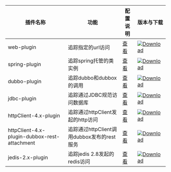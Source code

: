 |插件名称|功能|配置说明|版本与下载|
| ----------- |---------| ----------|----------|
|web-plugin|追踪指定的url访问| [查看](web-plugin) |[ ![Download](https://api.bintray.com/packages/wu-sheng/skywalking/com.ai.cloud.skywalking-web-plugin/images/download.svg) ](https://bintray.com/wu-sheng/skywalking/com.ai.cloud.skywalking-web-plugin/_latestVersion) |
|spring-plugin| 追踪spring托管的类实例 | [查看](spring-plugin) |[ ![Download](https://api.bintray.com/packages/wu-sheng/skywalking/com.ai.cloud.skywalking-spring-plugin/images/download.svg) ](https://bintray.com/wu-sheng/skywalking/com.ai.cloud.skywalking-spring-plugin/_latestVersion) |
|dubbo-plugin| 追踪dubbo和dubbox的调用 | [查看](dubbo-plugin)|[ ![Download](https://api.bintray.com/packages/wu-sheng/skywalking/com.ai.cloud.skywalking-dubbo-plugin/images/download.svg) ](https://bintray.com/wu-sheng/skywalking/com.ai.cloud.skywalking-dubbo-plugin/_latestVersion) |
|jdbc-plugin| 追踪通过JDBC规范访问数据库 | [查看](jdbc-plugin) |[ ![Download](https://api.bintray.com/packages/wu-sheng/skywalking/com.ai.cloud.skywalking-jdbc-plugin/images/download.svg) ](https://bintray.com/wu-sheng/skywalking/com.ai.cloud.skywalking-jdbc-plugin/_latestVersion) |
|httpClient-4.x-plugin| 追踪通过httpClient发起的http访问 | [查看](httpClient-4.x-plugin) |[ ![Download](https://api.bintray.com/packages/wu-sheng/skywalking/com.ai.cloud.skywalking-httpClient-4.x-plugin/images/download.svg) ](https://bintray.com/wu-sheng/skywalking/com.ai.cloud.skywalking-httpClient-4.x-plugin/_latestVersion) |
|httpClient-4.x-plugin-dubbox-rest-attachment| 追踪通过httpClient调用dubbox发布的rest服务 | [查看](httpClient-4.x-plugin-dubbox-rest-attachment) |[ ![Download](https://api.bintray.com/packages/wu-sheng/skywalking/com.ai.cloud.skywalking-httpClient-4.x-plugin-dubbox-rest-attachment/images/download.svg) ](https://bintray.com/wu-sheng/skywalking/com.ai.cloud.skywalking-httpClient-4.x-plugin-dubbox-rest-attachment/_latestVersion) |
|jedis-2.x-plugin| 追踪jedis 2.8发起的redis访问 | [查看](jedis-2.x-plugin) |[ ![Download](https://api.bintray.com/packages/wu-sheng/skywalking/com.ai.cloud.skywalking-web-plugin/images/download.svg) ](https://bintray.com/wu-sheng/skywalking/com.ai.cloud.skywalking-web-plugin/_latestVersion) |

